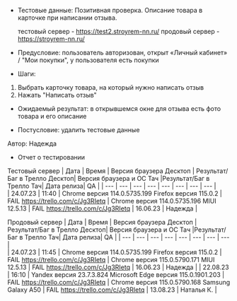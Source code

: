 * Тестовые данные: Позитивная проверка. Описание товара в карточке при написании отзыва.

	тестовый сервер - https://test2.stroyrem-nn.ru/   продовый сервер - https://stroyrem-nn.ru/

* Предусловие: пользователь авторизован, открыт «Личный кабинет» / "Мои покупки", у пользователя есть покупки

* Шаги:
1.	Выбрать карточку товара, на который нужно написать отзыв
2.	Нажать "Написать отзыв"

* Ожидаемый результат: в открывшемся окне для отзыва есть фото товара и его описание

* Постусловие: удалить тестовые данные

Автор: Надежда

* Отчет о тестировании
  
Тестовый сервер
| Дата | Время | Версия браузера Десктоп | Результат/Баг в Трелло Десктоп|  Версия браузера и ОС Тач |Результат/Баг в Трелло Тач| Дата релиза| QA  |
| --- | --- | --- | --- |  --- | --- | --- | --- |   
| 24.07.23 | 11:40 | Chrome версия 114.0.5735.199 Firefox версия 115.0.2 | FAIL https://trello.com/c/Jg3RIetq | Chrome версия 114.0.5735.196 MIUI 12.5.13 | FAIL https://trello.com/c/Jg3RIetq | 16.06.23 | Надежда |  

Продовый сервер
| Дата | Время | Версия браузера Десктоп | Результат/Баг в Трелло Десктоп|  Версия браузера и ОС Тач |Результат/Баг в Трелло Тач| Дата релиза| QA |
| --- | --- | --- | --- |  --- | --- | --- | --- |   
| 24.07.23 | 11:45 | Chrome версия 114.0.5735.199 Firefox версия 115.0.2 | FAIL https://trello.com/c/Jg3RIetq | Chrome версия 115.0.5790.171 MIUI 12.5.13 | FAIL https://trello.com/c/Jg3RIetq | 16.06.23 | Надежда |
| 22.08.23 | 16:10 | Yandex версия 23.7.3.824  Microsoft Edge версия 115.0.1901.203 | FAIL https://trello.com/c/Jg3RIetq | Chrome версия 115.0.5790.168 Samsung Galaxy A50 | FAIL https://trello.com/c/Jg3RIetq | 13.08.23 | Наталья К. |   